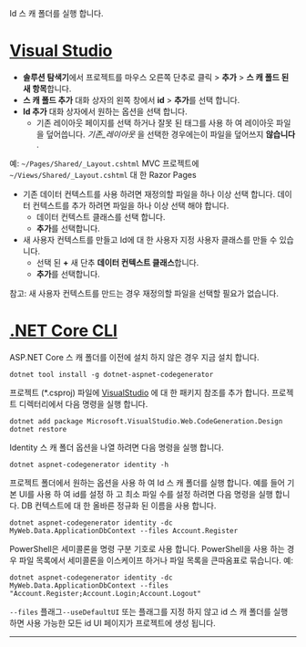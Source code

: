 Id 스 캐 폴더를 실행 합니다.

# <a name="visual-studiotabvisual-studio"></a>[Visual Studio](#tab/visual-studio)

* **솔루션 탐색기**에서 프로젝트를 마우스 오른쪽 단추로 클릭 > **추가** > **스 캐 폴드 된 새 항목**합니다.
* **스 캐 폴드 추가** 대화 상자의 왼쪽 창에서 **id** > **추가**를 선택 합니다.
* **Id 추가** 대화 상자에서 원하는 옵션을 선택 합니다.
  * 기존 레이아웃 페이지를 선택 하거나 잘못 된 태그를 사용 하 여 레이아웃 파일을 덮어씁니다. *기존\_레이아웃* 을 선택한 경우에는이 파일을 덮어쓰지 **않습니다** .

 예: `~/Pages/Shared/_Layout.cshtml` MVC 프로젝트에 `~/Views/Shared/_Layout.cshtml` 대 한 Razor Pages
* 기존 데이터 컨텍스트를 사용 하려면 재정의할 파일을 하나 이상 선택 합니다. 데이터 컨텍스트를 추가 하려면 파일을 하나 이상 선택 해야 합니다.
  * 데이터 컨텍스트 클래스를 선택 합니다.
  * **추가**를 선택합니다.
* 새 사용자 컨텍스트를 만들고 Id에 대 한 사용자 지정 사용자 클래스를 만들 수 있습니다.
  * 선택 된 **+** 새 단추 **데이터 컨텍스트 클래스**합니다.
  * **추가**를 선택합니다.

참고: 새 사용자 컨텍스트를 만드는 경우 재정의할 파일을 선택할 필요가 없습니다.

# <a name="net-core-clitabnetcore-cli"></a>[.NET Core CLI](#tab/netcore-cli)

ASP.NET Core 스 캐 폴더를 이전에 설치 하지 않은 경우 지금 설치 합니다.

```dotnetcli
dotnet tool install -g dotnet-aspnet-codegenerator
```

프로젝트 (\*.csproj) 파일에 [VisualStudio](https://www.nuget.org/packages/Microsoft.VisualStudio.Web.CodeGeneration.Design/) 에 대 한 패키지 참조를 추가 합니다. 프로젝트 디렉터리에서 다음 명령을 실행 합니다.

```dotnetcli
dotnet add package Microsoft.VisualStudio.Web.CodeGeneration.Design
dotnet restore
```

Identity 스 캐 폴더 옵션을 나열 하려면 다음 명령을 실행 합니다.

```dotnetcli
dotnet aspnet-codegenerator identity -h
```

프로젝트 폴더에서 원하는 옵션을 사용 하 여 Id 스 캐 폴더를 실행 합니다. 예를 들어 기본 UI를 사용 하 여 id를 설정 하 고 최소 파일 수를 설정 하려면 다음 명령을 실행 합니다. DB 컨텍스트에 대 한 올바른 정규화 된 이름을 사용 합니다.

```dotnetcli
dotnet aspnet-codegenerator identity -dc MyWeb.Data.ApplicationDbContext --files Account.Register
```

PowerShell은 세미콜론을 명령 구분 기호로 사용 합니다. PowerShell을 사용 하는 경우 파일 목록에서 세미콜론을 이스케이프 하거나 파일 목록을 큰따옴표로 묶습니다. 예:

```dotnetcli
dotnet aspnet-codegenerator identity -dc MyWeb.Data.ApplicationDbContext --files "Account.Register;Account.Login;Account.Logout"
```

`--files` 플래그`--useDefaultUI` 또는 플래그를 지정 하지 않고 id 스 캐 폴더를 실행 하면 사용 가능한 모든 id UI 페이지가 프로젝트에 생성 됩니다.

---

